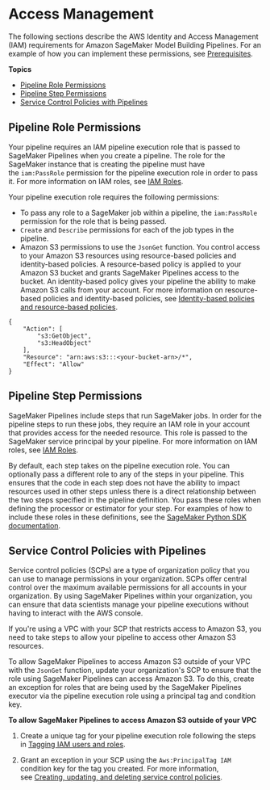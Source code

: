 # Access Management<a name="build-and-manage-access"></a>

The following sections describe the AWS Identity and Access Management \(IAM\) requirements for Amazon SageMaker Model Building Pipelines\. For an example of how you can implement these permissions, see [Prerequisites](define-pipeline.md#define-pipeline-prereq)\.

**Topics**
+ [Pipeline Role Permissions](#build-and-manage-role-permissions)
+ [Pipeline Step Permissions](#build-and-manage-step-permissions)
+ [Service Control Policies with Pipelines](#build-and-manage-scp)

## Pipeline Role Permissions<a name="build-and-manage-role-permissions"></a>

Your pipeline requires an IAM pipeline execution role that is passed to SageMaker Pipelines when you create a pipeline\. The role for the SageMaker instance that is creating the pipeline must have the `iam:PassRole` permission for the pipeline execution role in order to pass it\. For more information on IAM roles, see [IAM Roles](https://docs.aws.amazon.com/IAM/latest/UserGuide/id_roles.html)\.

 Your pipeline execution role requires the following permissions: 
+  To pass any role to a SageMaker job within a pipeline, the `iam:PassRole` permission for the role that is being passed\.  
+  `Create` and `Describe` permissions for each of the job types in the pipeline\. 
+  Amazon S3 permissions to use the `JsonGet` function\. You control access to your Amazon S3 resources using resource\-based policies and identity\-based policies\. A resource\-based policy is applied to your Amazon S3 bucket and grants SageMaker Pipelines access to the bucket\. An identity\-based policy gives your pipeline the ability to make Amazon S3 calls from your account\. For more information on resource\-based policies and identity\-based policies, see [Identity\-based policies and resource\-based policies](https://docs.aws.amazon.com/IAM/latest/UserGuide/access_policies_identity-vs-resource.html)\. 

  ```
  {
      "Action": [
          "s3:GetObject",
          "s3:HeadObject"
      ],
      "Resource": "arn:aws:s3:::<your-bucket-arn>/*",
      "Effect": "Allow"
  }
  ```

## Pipeline Step Permissions<a name="build-and-manage-step-permissions"></a>

 SageMaker Pipelines include steps that run SageMaker jobs\. In order for the pipeline steps to run these jobs, they require an IAM role in your account that provides access for the needed resource\. This role is passed to the SageMaker service principal by your pipeline\. For more information on IAM roles, see [IAM Roles](https://docs.aws.amazon.com/IAM/latest/UserGuide/id_roles.html)\. 

By default, each step takes on the pipeline execution role\. You can optionally pass a different role to any of the steps in your pipeline\. This ensures that the code in each step does not have the ability to impact resources used in other steps unless there is a direct relationship between the two steps specified in the pipeline definition\. You pass these roles when defining the processor or estimator for your step\. For examples of how to include these roles in these definitions, see the [SageMaker Python SDK documentation](https://sagemaker.readthedocs.io/en/stable/overview.html#using-estimators)\. 

## Service Control Policies with Pipelines<a name="build-and-manage-scp"></a>

Service control policies \(SCPs\) are a type of organization policy that you can use to manage permissions in your organization\. SCPs offer central control over the maximum available permissions for all accounts in your organization\. By using SageMaker Pipelines within your organization, you can ensure that data scientists manage your pipeline executions without having to interact with the AWS console\. 

If you're using a VPC with your SCP that restricts access to Amazon S3, you need to take steps to allow your pipeline to access other Amazon S3 resources\. 

 To allow SageMaker Pipelines to access Amazon S3 outside of your VPC with the `JsonGet` function, update your organization's SCP to ensure that the role using SageMaker Pipelines can access Amazon S3\. To do this, create an exception for roles that are being used by the SageMaker Pipelines executor via the pipeline execution role using a principal tag and condition key\. 

**To allow SageMaker Pipelines to access Amazon S3 outside of your VPC**

1.  Create a unique tag for your pipeline execution role following the steps in [Tagging IAM users and roles](https://docs.aws.amazon.com/IAM/latest/UserGuide/id_tags.html)\. 

1.  Grant an exception in your SCP using the `Aws:PrincipalTag IAM` condition key for the tag you created\. For more information, see [Creating, updating, and deleting service control policies](https://docs.aws.amazon.com/organizations/latest/userguide/orgs_manage_policies_scps_create.html)\. 